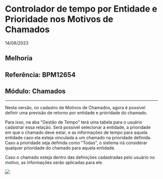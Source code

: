 # Controlador de tempo por Entidade e Prioridade nos Motivos de Chamados
14/08/2023
## Melhoria
## Referência: BPM12654
## Módulo: Chamados
***

Nesta versão, no cadastro de Motivos de Chamados, agora é possível definir uma previsão de retorno por entidade e prioridade do chamado.

Para isso, na aba "Gestão de Tempo" terá uma tabela para o usuário cadastrar essa relação. Será possível selecionar a entidade, a prioridade em que o chamado deve estar, e as informações de tempo para aquela entidade caso ela esteja vinculada a um chamado na prioridade definida. Caso a prioridade seja definida como "Todas", o sistema irá considerar qualquer prioridade do chamado para aquela entidade.

Caso o chamado esteja dentro das definições cadastradas pelo usuário no motivo, as informações serão aplicadas para ele.

![]([PATH_IMG]/BPM12653_tabela_controle_tempo_atendimento_entidade.png)